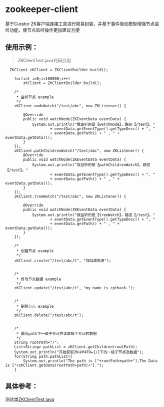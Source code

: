 # zookeeper-client

基于Curator ZK客户端连接工具进行简易封装，并基于事件驱动模型增强节点监听功能，使节点监听操作更加建议方便

## 使用示例：

> ZKClientTest.java代码引用

      ZKClient zKClient = ZKClientBuilder.build();
		
		for(int i=0;i<100000;i++)
			zKClient = ZKClientBuilder.build();
		
		/*
		 * 监听节点 example
		 */
		zKClient.nodeWatch("/test/abc", new ZKListener() {
			
			@Override
			public void watchNode(ZKEventData eventData) {
				System.out.println("我监听的是【watchNode】，路径【/test】。"
						+ eventData.getEventType().getTypeDesc() + ", "
						+ eventData.getPath() + " , " + eventData.getData());
			}
		});
		zKClient.pathChildrenWatch("/test/abc", new ZKListener() {
			@Override
			public void watchNode(ZKEventData eventData) {
				System.out.println("我监听的是【pathChildrenWatch】，路径【/test】。"
						+ eventData.getEventType().getTypeDesc() + ", "
						+ eventData.getPath() + " , " + eventData.getData());
			}
		});
		zKClient.treeWatch("/test/abc", new ZKListener() {

			@Override
			public void watchNode(ZKEventData eventData) {
				System.out.println("我监听的是【treeWatch】，路径【/test】。"
						+ eventData.getEventType().getTypeDesc() + ", "
						+ eventData.getPath() + " , " + eventData.getData());
			}
		});
		
		/*
		 * 创建节点 example
		 */
		zKClient.create("/test/abc/t", "我叫成佩涛");
		
		
		/*
		 * 修改节点数据 example
		 */
		zKClient.update("/test/abc/t", "my name is cpthack.");
		
		
		/*
		 * 刪除节点 example
		 */
		zKClient.delete("/test/abc/t");
		
		
		/*
		 * 遍历path下一级子节点并读取每个节点的数据
		 */
		String rootPath="/";
		List<String> pathList = zKClient.getChildren(rootPath);
		System.out.println("开始获取ZK中PATH=[/]下的一级子节点及数据");
		for(String path:pathList){
			System.out.println("The path is ["+rootPath+path+"],The Data is ["+zKClient.getData(rootPath+path)+"].");
		} 

## 具体参考：

测试类[ZKClientTest.java](https://github.com/cpthack/zookeeper-client/blob/master/src/test/java/com/jiuwei/commons/zkclient/ZKClientTest.java)
